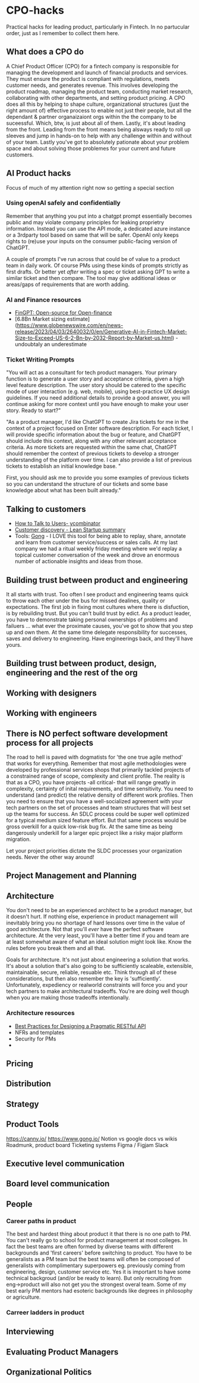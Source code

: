 # CPO-hacks
Practical hacks for leading product, particularly in Fintech. In no partucular order, just as I remember to collect them here.

## What does a CPO do
A Chief Product Officer (CPO) for a fintech company is responsible for managing the development and launch of financial products and services. They must ensure the product is compliant with regulations, meets customer needs, and generates revenue. This involves developing the product roadmap, managing the product team, conducting market research, collaborating with other departments, and setting product pricing. A CPO does all this by helping to shape culture, organizational structures (just the right amount of) effective process to enable not just their people, but all the dependant & partner organaizaiont orgs within the the company to be suceessful. Which, btw, is just about all of them. Lastly, it's about leading from the front. Leading from the front means being alsways ready to roll up sleeves and jump in hands-on to help with any challenge within and without of your team. Lastly you've got to absolutely pationate about your problem space and about solving those problemes for your current and future customers. 

## AI Product hacks

Focus of much of my attention right now so getting a special section

### Using openAI safely and confidentially
Remember that anything you put into a chatgpt prompt essentially becomes public and may violate company principles for leaking proprietry information. Instead you can use the API mode, a dedicated azure instance or a 3rdparty tool based on same that will be safer. OpenAI only keeps rights to (re)use your inputs on the consumer public-facing version of ChatGPT.

A couple of prompts I've run across that could be of value to a product team in daily work. Of course PMs using these kinds of prompts strictly as first drafts. Or better yet _after_ writing a spec or ticket asking GPT to write a similar ticket and then compare. The tool may give additional ideas or areas/gaps of requirements that are worth adding.

### AI and Finance resources
* [FinGPT: Open-source for Open-finance](https://github.com/AI4Finance-Foundation/FinGPT)
* [6.8Bn Market sizing estimate] (https://www.globenewswire.com/en/news-release/2023/04/03/2640032/0/en/Generative-AI-in-Fintech-Market-Size-to-Exceed-US-6-2-Bn-by-2032-Report-by-Market-us.html) - undoubtaly an underestimate

### Ticket Writing Prompts
"You will act as a consultant for tech product managers. Your primary function is to generate a user story and acceptance criteria, given a high level feature description. The user story should be catered to the specific mode of user interaction (e.g. web, mobile), using best-practice UX design guidelines. If you need additional details to provide a good answer, you will continue asking for more context until you have enough to make your user story. Ready to start?"

"As a product manager, I'd like ChatGPT to create Jira tickets for me in the context of a project focused on Enter software description. For each ticket, I will provide specific information about the bug or feature, and ChatGPT should include this context, along with any other relevant acceptance criteria. As more tickets are requested within the same chat, ChatGPT should remember the context of previous tickets to develop a stronger understanding of the platform over time. I can also provide a list of previous tickets to establish an initial knowledge base. "

First, you should ask me to provide you some examples of previous tickets so you can understand the structure of our tickets and some base knowledge about what has been built already."

## Talking to customers
* [How to Talk to Users- ycombinator](https://www.ycombinator.com/library/6g-how-to-talk-to-users)
* [Customer discovery - Lean Startup summary](https://www.joyfulbikeshedding.com/blog/2018-06-30-customer-discovery-according-to-the-lean-startup-methodology.html)
* Tools: [Gong](https://www.gong.io/) - I LOVE this tool for being able to replay, share, annotate and learn from customer service/success or sales calls. At my last company we had a ritual weekly friday meeting where we'd replay a topical customer conversation of the week and drove an enormous number of actionable insights and ideas from those. 

## Building trust between product and engineering
It all starts with trust. Too often I see product and engineering teams quick to throw each other under the bus for missed dealines, quality or expectations. The first job in fixing most cultures where there is disfuction, is by rebuilding trust. But you can't build trust by edict. As a product leader, you have to demonstrate taking personal ownerships of problems and failuers ... what ever the proximate causes, you've got to show that you step up and own them. At the same time delegate responsibility for successes, saves and delivery to engineering. Have engineerings back, and they'll have yours.  

## Building trust between product, design, engineering and the rest of the org

## Working with designers

## Working with engineers

## There is NO perfect software development process for all projects

The road to hell is paved with dogmatists for 'the one true agile method' that works for everything. Remember that most agile methodologies were developed by professional services shops that primarily tackled projects of a constrained range of scope, complexity and client profile. The reality is that as a CPO, you have projects -all critical- that will range greatly in complexity, certainty of inital requirements, and time sensitivity. You need to understand (and predict) the relative density of different work profiles. Then you need to ensure that you have a well-socialized agreement with your tech partners on the set of processes and team structures that will best set up the teams for success. An SDLC process could be super well optimized for a typical medium sized feature effort. But that same process would be gross overkill for a quick low-risk bug fix. At the same time as being dangerously underkill for a larger epic project like a risky major platform migration.

Let your project priorities dictate the SLDC processes your organization needs. Never the other way around!

## Project Management and Planning

## Architecture

You don't need to be an experienced architect to be a product manager, but it doesn't hurt. If nothing else, experience in product management will inevitably bring you no shortage of hard lessons over time in the value of good architecture. Not that you'll *ever* have the perfect software architecture. At the very least, you'll have a better time if you and team are at least somewhat aware of what an ideal solution might look like. Know the rules before you break them and all that.

Goals for architecture. It's not just about engineering a solution that works. It's about a solution that's also going to be sufficiently scaleable, extensible, maintainable, secure, reliable, resuable etc. Think through all of these considerations, but then also remember the key is 'sufficiently'. Unfortunately, expediency or realworld constraints will force you and your tech partners to make architectural tradeoffs. You're are doing well though when you are making those tradeoffs intentionally. 

### Architecture resources

* [Best Practices for Designing a Pragmatic RESTful API](https://www.vinaysahni.com/best-practices-for-a-pragmatic-restful-api)
* NFRs and templates
* Security for PMs
* 

## Pricing

## Distribution

## Strategy

## Product Tools

https://canny.io/
https://www.gong.io/
Notion vs google docs vs wikis
Roadmunk, product board
Ticketing systems
Figma / Figjam
Slack

## Executive level communication

## Board level communication
## People
### Career paths in product
The best and hardest thing about product it that there is no one path to PM. You can't really go to school for product management at most colleges. In fact the best teams are often formed by diverse teams with different backgrounds and 'first careers' before switching to product. You have to be generalists as a PM team but the best teams will often be composed of generalists with complimentary superpowers eg. previously coming from engineering, design, customer service etc. Yes it is important to have some technical backgroud (and/or be ready to learn). But only recruiting from eng->product will also not get you the strongest overal team. Some of my best early PM mentors had esoteric backgrounds like degrees in philosophy or agriculture. 

### Carreer ladders in product
## Interviewing

## Evaluating Product Managers

## Organizational Politics
